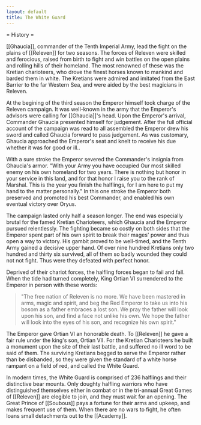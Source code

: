 ```yaml
---
layout: default
title: The White Guard
---
```


= History =

[[Ghaucia]], commander of the Tenth Imperial Army, lead the fight on the plains of [[Releven]] for two seasons.  The forces of Releven were skilled and ferocious, raised from birth to fight and win battles on the open plains and rolling hills of their homeland.  The most renowned of these was the Kretian charioteers, who drove the finest horses known to mankind and barded them in white.  The Kretians were admired and imitated from the East Barrier to the far Western Sea, and were aided by the best magicians in Releven.

At the begining of the third season the Emperor himself took charge of the Releven campaign.  It was well-known in the army that the Emperor's advisors were calling for [[Ghaucia]]'s head.  Upon the Emperor's arrival, Commander Ghaucia presented himself for judgement.  After the full official account of the campaign was read to all assembled the Emperor drew his sword and called Ghaucia forward to pass judgement.  As was customary, Ghaucia approached the Emperor's seat and knelt to receive his due whether it was for good or ill..

With a sure stroke the Emperor severed the Commander's insignia from Ghaucia's armor.  "With your Army you have occupied Our most skilled enemy on his own homeland for two years.  There is nothing but honor in your service in this land, and for that honor I raise you to the rank of Marshal.  This is the year you finish the halflings, for I am here to put my hand to the matter personally."  In this one stroke the Emperor both preserved and promoted his best Commander, and enabled his own eventual victory over Oryus.

The campaign lasted only half a season longer.  The end was especially brutal for the famed Kretian Charioteers, which Ghaucia and the Emperor pursued relentlessly.  The fighting became so costly on both sides that the Emperor spent part of his own spirit to break their mages' power and thus open a way to victory.  His gambit proved to be well-timed, and the Tenth Army gained a decisive upper hand.  Of over nine hundred Kretians only two hundred and thirty six survived, all of them so badly wounded they could not not fight.  Thus were they defeated with perfect honor.

Deprived of their chariot forces, the halfling forces began to fail and fall.  When the tide had turned completely, King Ortian VI surrendered to the Emperor in person with these words:

> "The free nation of Releven is no more.  We have been mastered in arms, magic and spirit, and beg the Red Emperor to take us into his bosom as a father embraces a lost son.  We pray the father will look upon his son, and find a face not unlike his own.  We hope the father will look into the eyes of his son, and recognize his own spirit."

The Emperor gave Ortian VI an honorable death.  To [[Releven]] he gave a fair rule under the king's son, Ortian VII.  For the Kretian Charioteers he built a monument upon the site of their last battle, and suffered no ill word to be said of them.  The surviving Kretians begged to serve the Emperor rather than be disbanded, so they were given the standard of a white horse rampant on a field of red, and called the White Guard.

In modern times, the White Guard is comprised of 236 halflings and their distinctive bear mounts.  Only doughty halfling warriors who have distinguished themselves either in combat or in the tri-annual Great Games of [[Releven]] are elegible to join, and they must wait for an opening.  The Great Prince of [[Soubous]] pays a fortune for their arms and upkeep, and makes frequent use of them.  When there are no wars to fight, he often loans small detachments out to the [[Academy]].
